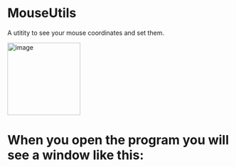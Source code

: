 # MouseUtils
A utitity to see your mouse coordinates and set them.

<img width="164" height="163" alt="image" src="https://github.com/user-attachments/assets/6414c4f3-5981-4012-8a0c-e00220ea51f0" />

# When you open the program you will see a window like this:



